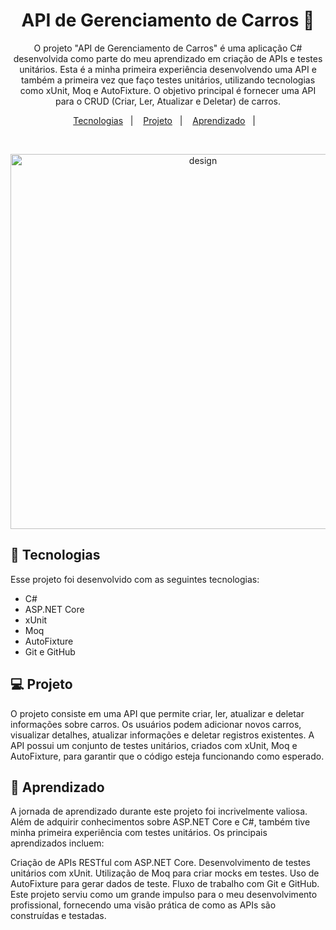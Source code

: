<h1 align="center"> API de Gerenciamento de Carros 🚗 </h1>

<p align="center">
O projeto "API de Gerenciamento de Carros" é uma aplicação C# desenvolvida como parte do meu aprendizado em criação de APIs e testes unitários. Esta é a minha primeira experiência desenvolvendo uma API e também a primeira vez que faço testes unitários, utilizando tecnologias como xUnit, Moq e AutoFixture. O objetivo principal é fornecer uma API para o CRUD (Criar, Ler, Atualizar e Deletar) de carros.
<p align="center">
  <a href="#-tecnologias">Tecnologias</a>&nbsp;&nbsp;&nbsp;|&nbsp;&nbsp;&nbsp;
  <a href="#-projeto">Projeto</a>&nbsp;&nbsp;&nbsp;|&nbsp;&nbsp;&nbsp;
  <a href="#-aprendizado">Aprendizado</a>&nbsp;&nbsp;&nbsp;|&nbsp;&nbsp;&nbsp;
 
</p>


<br>


<p align="center">
  <img alt="design" height="600px" src= "https://source.unsplash.com/random/900%C3%97700/?cars">
</p>

## 🚀 Tecnologias

Esse projeto foi desenvolvido com as seguintes tecnologias:

- C#
- ASP.NET Core
- xUnit
- Moq
- AutoFixture
- Git e GitHub

## 💻 Projeto

O projeto consiste em uma API que permite criar, ler, atualizar e deletar informações sobre carros. Os usuários podem adicionar novos carros, visualizar detalhes, atualizar informações e deletar registros existentes. A API possui um conjunto de testes unitários, criados com xUnit, Moq e AutoFixture, para garantir que o código esteja funcionando como esperado.

## 📝 Aprendizado

A jornada de aprendizado durante este projeto foi incrivelmente valiosa. Além de adquirir conhecimentos sobre ASP.NET Core e C#, também tive minha primeira experiência com testes unitários. Os principais aprendizados incluem:

Criação de APIs RESTful com ASP.NET Core.
Desenvolvimento de testes unitários com xUnit.
Utilização de Moq para criar mocks em testes.
Uso de AutoFixture para gerar dados de teste.
Fluxo de trabalho com Git e GitHub.
Este projeto serviu como um grande impulso para o meu desenvolvimento profissional, fornecendo uma visão prática de como as APIs são construídas e testadas.
